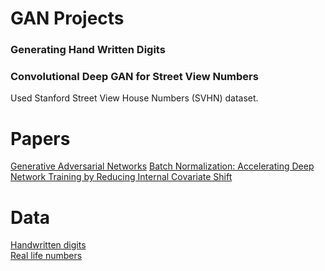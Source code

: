 # GAN Projects

### Generating Hand Written Digits

### Convolutional Deep GAN for Street View Numbers

Used Stanford Street View House Numbers (SVHN) dataset.


# Papers

[Generative Adversarial Networks](https://arxiv.org/abs/1406.2661)
[Batch Normalization: Accelerating Deep Network Training by Reducing Internal Covariate Shift](https://arxiv.org/pdf/1502.03167.pdf)

# Data

[Handwritten digits](https://www.kaggle.com/ngbolin/mnist-dataset-digit-recognizer)\
[Real life numbers](http://ufldl.stanford.edu/housenumbers/)

